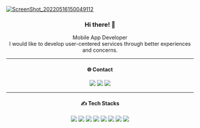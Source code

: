 [![ScreenShot_20220516150049112](https://user-images.githubusercontent.com/83802425/168550259-7fdd3fef-2939-4f72-bd07-a4338290ec4d.png)](https://parrottkim.github.io/)

<div align=center>

### Hi there! 👋
Mobile App Developer</br>
I would like to develop user-centered services through better experiences and concerns.

<hr>

#### <div align=center>🌐 Contact</div>
<a href="https://instagram.com/parrottkim_/"><img src="https://img.shields.io/badge/Instagram-E4405F?style=for-the-badge&logo=Instagram&logoColor=white"/></a>
<a href="https://www.linkedin.com/in/parrott-kim-40701823b/"><img src="https://img.shields.io/badge/LinkedIn-0A66C2?style=for-the-badge&logo=LinkedIn&logoColor=white"/></a>
<a href="mailto:parrottkim21@gmail.com"><img src="https://img.shields.io/badge/Gmail-EA4335?style=for-the-badge&logo=Gmail&logoColor=white"/></a>

<hr>

#### ✍️ Tech Stacks
<img src="https://img.shields.io/badge/Flutter-02569B?style=for-the-badge&logo=Flutter&logoColor=white"/>
<img src="https://img.shields.io/badge/Dart-0175C2?style=for-the-badge&logo=Dart&logoColor=white"/>
<img src="https://img.shields.io/badge/Firebase-FFCA28?style=for-the-badge&logo=Firebase&logoColor=white"/>
<img src="https://img.shields.io/badge/MariaDB-003545?style=for-the-badge&logo=MariaDB&logoColor=white"/>
<img src="https://img.shields.io/badge/Google Cloud-4285F4?style=for-the-badge&logo=Google Cloud&logoColor=white"/>
<img src="https://img.shields.io/badge/SQLite-003B57?style=for-the-badge&logo=SQLite&logoColor=white"/>
<img src="https://img.shields.io/badge/Node.js-339933?style=for-the-badge&logo=Node.js&logoColor=white"/>
<img src="https://img.shields.io/badge/Javascript-F7DF1E?style=for-the-badge&logo=Javascript&logoColor=white"/>
</div>

<!--![Anurag's GitHub stats](https://github-readme-stats.vercel.app/api?username=ParrottKim)
[![Top Langs](https://github-readme-stats.vercel.app/api/top-langs/?username=ParrottKim&layout=compact&hide=javascript)](https://github.com/ParrottKim)-->
